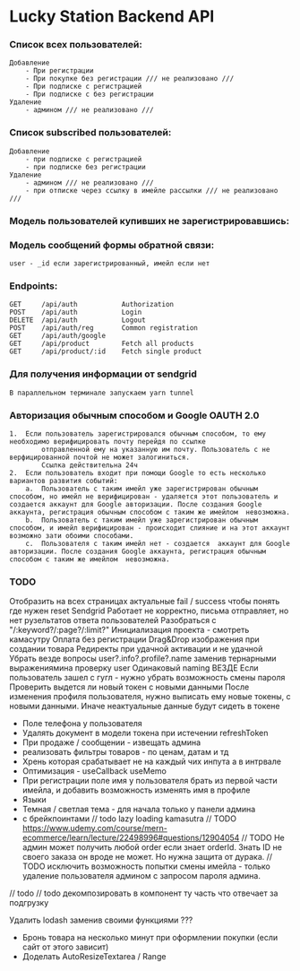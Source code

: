 # Lucky Station Backend API

### Список всех пользователей:

    Добавление
        - При регистрации
        - При покупке без регистрации /// не реализовано ///
        - При подписке с регистрацией
        - При подписке с без регистрации
    Удаление
        - админом /// не реализовано ///

### Список subscribed пользователей:

    Добавление
        - при подписке с регистрацией
        - при подписке без регистрации
    Удаление
        - админом /// не реализовано ///
        - при отписке через ссылку в имейле рассылки /// не реализовано ///

### Модель пользователей купивших не зарегистрировавшись:

### Модель сообщений формы обратной связи:

    user - _id если зарегистрированный, имейл если нет

### Endpoints:

    GET     /api/auth           Authorization
    POST    /api/auth           Login
    DELETE  /api/auth           Logout
    POST    /api/auth/reg       Common registration
    GET     /api/auth/google
    GET     /api/product        Fetch all products
    GET     /api/product/:id    Fetch single product

### Для получения информации от sendgrid

    В параллельном терминале запускаем yarn tunnel

### Авторизация обычным способом и Google OAUTH 2.0

    1.  Если пользователь зарегистрировался обычным способом, то ему необходимо верифицировать почту перейдя по ссылке
            отправленной ему на указанную им почту. Пользователь с не верфицированной почтой не может залогиниться.
            Ссылка действительна 24ч
    2.  Если пользователь входит при помощи Google то есть несколько вариантов развития событий:
        a.  Пользователь с таким имейл уже зарегистрирован обычным способом, но имейл не верифицирован - удаляется этот пользователь и        создается аккаунт для Google авторизации. После создания Google аккаунта, регистрация обычным способом с таким же имейлом  невозможна.
        b.  Пользователь с таким имейл уже зарегистрирован обычным способом, и имейл верифицирован - происходит слияние и на этот аккаунт возможно зати обоими способами.
        с.  Пользователя с таким имейл нет - создается  аккаунт для Google авторизации. После создания Google аккаунта, регистрация обычным способом с таким же имейлом  невозможна.

### TODO

Отобразить на всех страницах актуальные fail / success чтобы понять где нужен reset
Sendgrid Работает не корректно, письма отправляет, но нет рузельтатов ответа пользователей
Разобраться с "/:keyword?/:page?/:limit?"
Инициализация проекта - смотреть камасутру
Оплата без регистрации
Drag&Drop изображения при создании товара
Редиректы при удачной активации и не удачной
Убрать везде вопросы user?.info?.profile?.name заменив тернарными выражениямина проверку user
Одинаковый naming ВЕЗДЕ
Если пользователь зашел с гугл - нужно убрать возможность смены пароля
Проверить выдется ли новый токен с новыми данными После изменения профиля пользователя, нужно выписать ему новые токены, с новыми данными. Иначе неактуальные данные будут сидеть в токене

- Поле телефона у пользователя
- Удалять документ в модели токена при истечении refreshToken
- При продаже / сообщении - извещать админа
- реализовать фильтры товаров - по ценам, датам и тд
- Хрень которая срабатывает не на каждый чих инпута а в интрвале
- Оптимизация - useCallback useMemo
- При регистрации поле имя у пользователя брать из первой части имейла, и добавить возможность изменять имя в профиле
- Языки
- Темная / светлая тема - для начала только у панели админа
- <Layout> с брейкпоинтами
  // todo lazy loading kamasutra
  // TODO https://www.udemy.com/course/mern-ecommerce/learn/lecture/22498996#questions/12904054
  // TODO Не админ может получить любой order если знает orderId. Знать ID не своего заказа он вроде не может. Но нужна защита от дурака.
  // TODO исключить возможность попытки смены имейла - только удаление пользователя админом с запросом пароля админа.

// todo <Redirect to="/" />
// todo декомпозировать в компонент <FileUploader> ту часть что отвечает за подгрузку

Удалить lodash заменив своими функциями ???

- Бронь товара на несколько минут при оформлении покупки (если сайт от этого зависит)
- Доделать AutoResizeTextarea / Range
